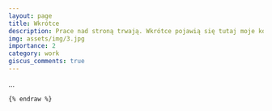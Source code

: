 ```yaml
---
layout: page
title: Wkrótce
description: Prace nad stroną trwają. Wkrótce pojawią się tutaj moje kolejne projekty.
img: assets/img/3.jpg
importance: 2
category: work
giscus_comments: true
---
```


...
```
{% endraw %}
